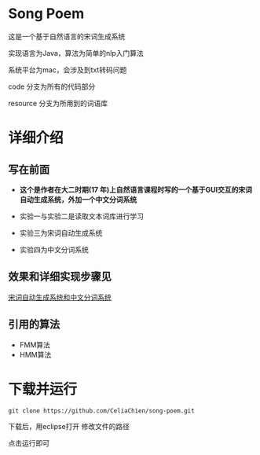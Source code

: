# Song Poem

这是一个基于自然语言的宋词生成系统

实现语言为Java，算法为简单的nlp入门算法

系统平台为mac，会涉及到txt转码问题

code 分支为所有的代码部分

resource 分支为所用到的词语库

# 详细介绍

## 写在前面

- **这个是作者在大二时期(17 年)上自然语言课程时写的一个基于GUI交互的宋词自动生成系统，外加一个中文分词系统**

- 实验一与实验二是读取文本词库进行学习
- 实验三为宋词自动生成系统
- 实验四为中文分词系统

## 效果和详细实现步骤见
[宋词自动生成系统和中文分词系统](https://zhuanlan.zhihu.com/p/31641900)

## 引用的算法
- FMM算法
- HMM算法

# 下载并运行
```git clone https://github.com/CeliaChien/song-poem.git```

下载后，用eclipse打开
修改文件的路径

点击运行即可
